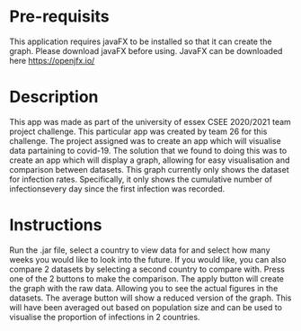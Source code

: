 # Pre-requisits
This application requires javaFX to be installed so that it can create the graph. Please download javaFX before using.
JavaFX can be downloaded here https://openjfx.io/


# Description
This app was made as part of the university of essex CSEE 2020/2021 team project challenge. This particular app was created by team 26 for this challenge.
The project assigned was to create an app which will visualise data partaining to covid-19. The solution that we found to doing this was to create an app which will display a graph, allowing for easy visualisation and comparison between datasets.
This graph currently only shows the dataset for infection rates. Specifically, it only shows the cumulative number of infectionsevery day since the first infection was recorded.


# Instructions
Run the .jar file, select a country to view data for and select how many weeks you would like to look into the future. If you would like, you can also compare 2 datasets by selecting a second country to compare with.
Press one of the 2 buttons to make the comparison. The apply button will create the graph with the raw data. Allowing you to see the actual figures in the datasets.
The average button will show a reduced version of the graph. This will have been averaged out based on population size and can be used to visualise the proportion of infections in 2 countries.
